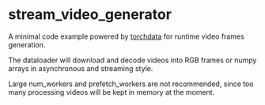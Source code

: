 # stream_video_generator

A minimal code example powered by [torchdata](https://github.com/pytorch/data) for runtime video frames generation.

The dataloader will download and decode videos into RGB frames or numpy arrays in asynchronous and streaming style.

Large num_workers and prefetch_workers are not recommended, since too many processing videos will be kept in memory at the moment.
